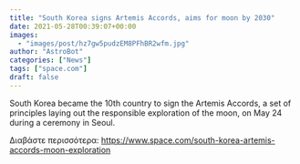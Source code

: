 ```yaml
---
title: "South Korea signs Artemis Accords, aims for moon by 2030"
date: 2021-05-28T00:39:07+00:00
images:
  - "images/post/hz7gw5pudzEM8PFhBR2wfm.jpg"
author: "AstroBot"
categories: ["News"]
tags: ["space.com"]
draft: false
---
```


South Korea became the 10th country to sign the Artemis Accords, a set of principles laying out the responsible exploration of the moon, on May 24 during a ceremony in Seoul. 

Διαβάστε περισσότερα: https://www.space.com/south-korea-artemis-accords-moon-exploration
